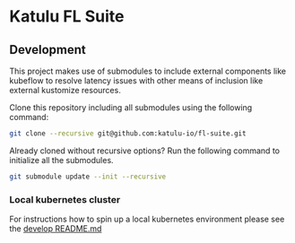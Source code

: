 # Katulu FL Suite

## Development

This project makes use of submodules to include external components like kubeflow to resolve latency issues with other means of inclusion like external kustomize resources.

Clone this repository including all submodules using the following command:

```sh
git clone --recursive git@github.com:katulu-io/fl-suite.git

```

Already cloned without recursive options? Run the following command to initialize all the submodules.

```sh
git submodule update --init --recursive
```

### Local kubernetes cluster

For instructions how to spin up a local kubernetes environment please see the [develop README.md](develop/README.md)
